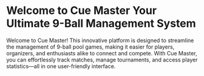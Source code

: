 # Welcome to Cue Master Your Ultimate 9-Ball Management System

Welcome to Cue Master! This innovative platform is designed to streamline the management of 9-ball pool games, making it easier for players, organizers, and enthusiasts alike to connect and compete. With Cue Master, you can effortlessly track matches, manage tournaments, and access player statistics—all in one user-friendly interface.
